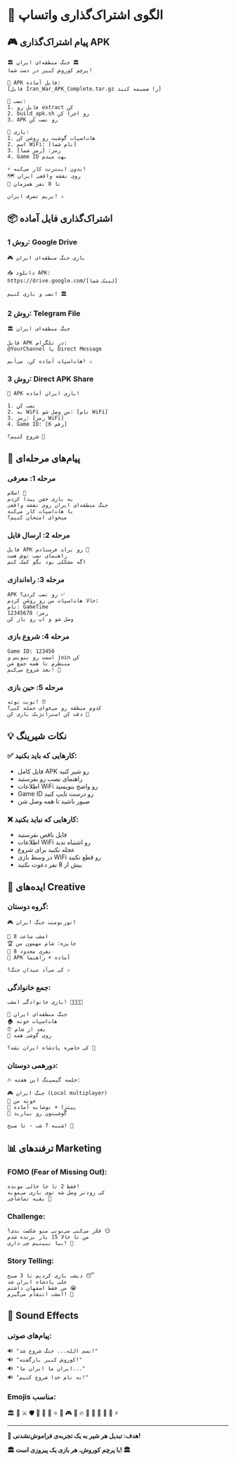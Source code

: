 # 📱 الگوی اشتراک‌گذاری واتساپ

## 🎮 پیام اشتراک‌گذاری APK

```
🏛️ جنگ منطقه‌ای ایران 🏛️
پرچم کوروش کبیر در دست شما!

📱 APK فایل آماده:
[فایل Iran_War_APK_Complete.tar.gz را ضمیمه کنید]

🔧 نصب:
1. فایل رو extract کن
2. build_apk.sh رو اجرا کن
3. APK رو نصب کن

📶 بازی:
1. هات‌اسپات گوشیت رو روشن کن
2. اسم WiFi: [نام شما]
3. رمز: [رمز شما]
4. Game ID بهت میدم

⚡ بدون اینترنت کار می‌کنه!
🗺️ روی نقشه واقعی ایران
👥 تا 8 نفر همزمان

بریم تصرف ایران! ⚔️
```

## 📦 اشتراک‌گذاری فایل آماده

### روش 1: Google Drive
```
🎮 بازی جنگ منطقه‌ای ایران

📥 دانلود APK:
https://drive.google.com/[لینک شما]

نصب و بازی کنیم! 🏛️
```

### روش 2: Telegram File
```
🏛️ جنگ منطقه‌ای ایران

فایل APK در تلگرام:
@YourChannel یا Direct Message

هات‌اسپات آماده کن، می‌آیم! ⚔️
```

### روش 3: Direct APK Share
```
📱 APK بازی ایران آماده!

1. نصب کن
2. به WiFi من وصل شو: [نام WiFi]
3. رمز: [رمز WiFi]  
4. Game ID: [6 رقم]

شروع کنیم؟ 🎯
```

## 🎯 پیام‌های مرحله‌ای

### مرحله 1: معرفی
```
سلام! 👋
یه بازی خفن پیدا کردم
جنگ منطقه‌ای ایران روی نقشه واقعی
با هات‌اسپات کار می‌کنه
میخوای امتحان کنیم؟
```

### مرحله 2: ارسال فایل
```
فایل APK رو برات فرستادم 📱
راهنمای نصب توش هست
اگه مشکلی بود بگو کمک کنم
```

### مرحله 3: راه‌اندازی
```
APK رو نصب کردی؟ ✅
حالا هات‌اسپات من رو روشن کردم:
نام: GameTime
رمز: 12345678
وصل شو و اپ رو باز کن
```

### مرحله 4: شروع بازی
```
Game ID: 123456
اسمت رو بنویس و join کن
منتظرم تا همه جمع شن
بعد شروع می‌کنم! 🚀
```

### مرحله 5: حین بازی
```
نوبت توئه! ⏰
کدوم منطقه رو می‌خوای حمله کنی؟
دقت کن استراتژیک بازی کن 🧠
```

## 💡 نکات شیرینگ

### ✅ کارهایی که باید بکنید:
- فایل کامل APK رو شیر کنید
- راهنمای نصب رو بفرستید  
- اطلاعات WiFi رو واضح بنویسید
- Game ID رو درست تایپ کنید
- صبور باشید تا همه وصل شن

### ❌ کارهایی که نباید بکنید:
- فایل ناقص نفرستید
- اطلاعات WiFi رو اشتباه ندید
- عجله نکنید برای شروع
- در وسط بازی WiFi رو قطع نکنید
- بیش از 8 نفر دعوت نکنید

## 🎪 ایده‌های Creative

### گروه دوستان:
```
🎮 تورنومنت جنگ ایران! 

📅 امشب ساعت 8
🏆 جایزه: شام مهمون من
👥 8 نفری محدود
📱 APK آماده + راهنما

کی می‌آد میدان جنگ؟ ⚔️
```

### جمع خانوادگی:
```
بازی خانوادگی امشب! 👨‍👩‍👧‍👦

🎯 جنگ منطقه‌ای ایران
🏠 هات‌اسپات خونه
⏰ بعد از شام
📱 روی گوشی همه

کی حاضره پادشاه ایران بشه؟ 👑
```

### دورهمی دوستان:
```
🔥 جلسه گیمینگ این هفته:

🎮 جنگ ایران (Local multiplayer)
📍 خونه من
🍕 پیتزا + نوشابه آماده
📱 گوشیتون رو بیارید

شنبه 7 شب - تا صبح! 🌙
```

## 📊 ترفندهای Marketing

### FOMO (Fear of Missing Out):
```
فقط 2 تا جا خالی مونده! 
کی زودتر وصل شه توی بازی می‌مونه
بقیه تماشاچی 👀
```

### Challenge:
```
فکر می‌کنی می‌تونی منو شکست بدی؟ 😏
من تا حالا 15 بار برنده شدم
بیا ببینیم چی داری! 💪
```

### Story Telling:
```
دیشب بازی کردیم تا 3 صبح 😴
علی پادشاه ایران شد
من فقط اصفهان داشتم 😭
امشب انتقام می‌گیرم! 😤
```

## 🎵 Sound Effects

### پیام‌های صوتی:
```
🔊 "بسم الله... جنگ شروع شد!"
🔊 "کوروش کبیر بازگشته!"  
🔊 "ایران ما ایران ما..."
🔊 "به نام خدا شروع کنیم!"
```

### Emojis مناسب:
🏛️ 🏺 ⚔️ 🛡️ 👑 🦅 🌟 ⭐ 🎯 🎮 📱 🔥 💪 🧠 🎊 🎉 🚀 ⚡

---

**🎯 هدف: تبدیل هر شیر به یک تجربه‌ی فراموش‌نشدنی!** 

**🏛️ با پرچم کوروش، هر بازی یک پیروزی است! 🏛️**